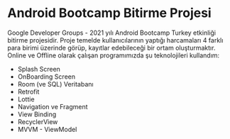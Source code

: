 
# Android Bootcamp Bitirme Projesi
Google Developer Groups - 2021 yılı Android Bootcamp Turkey etkinliği bitirme projesidir. Proje temelde kullanıcılarının yaptığı harcamaları 4 farklı para birimi üzerinde görüp, kayıtlar edebileceği bir ortam oluşturmaktır. Online ve Offline olarak çalışan programımızda şu teknolojileri kullandım:
+ Splash Screen
+ OnBoarding Screen
+ Room (ve SQL) Veritabanı
+ Retrofit
+ Lottie
+ Navigation ve Fragment
+ View Binding
+ RecyclerView
+ MVVM - ViewModel
